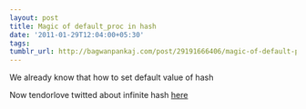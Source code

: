 ```yaml
---
layout: post
title: Magic of default_proc in hash
date: '2011-01-29T12:04:00+05:30'
tags: 
tumblr_url: http://bagwanpankaj.com/post/29191666406/magic-of-default-proc-in-hash
---
```


<script src="https://gist.github.com/bagwanpankaj/801613.js?file=dafault_proc_1.rb"></script>

We already know that how to set default value of hash

<script src="https://gist.github.com/bagwanpankaj/801613.js?file=dafault_proc_2.rb"></script>

Now tendorlove twitted about infinite hash [here](http://twitter.com/#!/tenderlove/status/5687291469107200)

<script src="https://gist.github.com/bagwanpankaj/801613.js?file=dafault_proc_3.rb"></script>